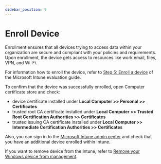 ```yaml
---
sidebar_position: 9
---
```


# Enroll Device

Enrollment ensures that all devices trying to access data within your organization are secure and compliant with your policies and requirements. Upon enrollment, the device gets access to resources like work email, files, VPN, and Wi-Fi.

For information how to enroll the device, refer to [Step 5: Enroll a device](https://learn.microsoft.com/en-us/mem/intune/enrollment/quickstart-enroll-windows-device) of the Microsoft Intune evaluation guide.

To confirm that the device was successfully enrolled, open Computer certificate store and check:
- device certificate installed under **Local Computer >> Personal >> Certificates**
- trusted root CA certificate installed under **Local Computer >> Trusted Root Certification Authorities >> Certificates**
- trusted issuing CA certificate installed under **Local Computer >> Intermediate Certification Authorities >> Certificates**

Also, you can sign in to the [Microsoft Intune admin center](https://go.microsoft.com/fwlink/?linkid=2109431) and check that you have an additional device enrolled within Intune.

If you want to remove device from the Intune, refer to [Remove your Windows device from management](https://learn.microsoft.com/en-us/mem/intune/user-help/unenroll-your-device-from-intune-windows).
